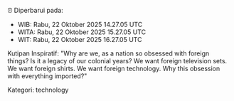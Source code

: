 ⏰ Diperbarui pada:
- WIB: Rabu, 22 Oktober 2025 14.27.05 UTC
- WITA: Rabu, 22 Oktober 2025 15.27.05 UTC
- WIT: Rabu, 22 Oktober 2025 16.27.05 UTC

Kutipan Inspiratif:
"Why are we, as a nation so obsessed with foreign things? Is it a legacy of our colonial years? We want foreign television sets. We want foreign shirts. We want foreign technology. Why this obsession with everything imported?"


Kategori: technology

